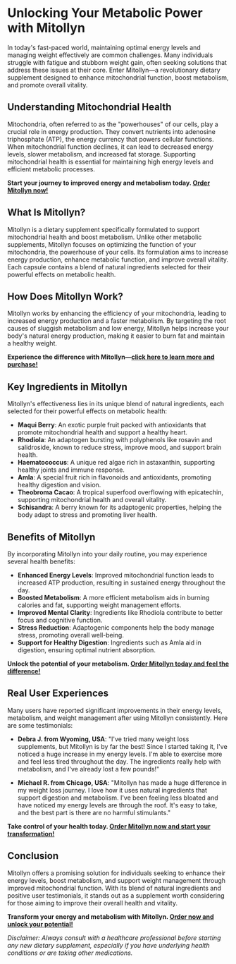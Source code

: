 # Unlocking Your Metabolic Power with Mitollyn

In today's fast-paced world, maintaining optimal energy levels and managing weight effectively are common challenges. Many individuals struggle with fatigue and stubborn weight gain, often seeking solutions that address these issues at their core. Enter Mitollyn—a revolutionary dietary supplement designed to enhance mitochondrial function, boost metabolism, and promote overall vitality.

## Understanding Mitochondrial Health

Mitochondria, often referred to as the "powerhouses" of our cells, play a crucial role in energy production. They convert nutrients into adenosine triphosphate (ATP), the energy currency that powers cellular functions. When mitochondrial function declines, it can lead to decreased energy levels, slower metabolism, and increased fat storage. Supporting mitochondrial health is essential for maintaining high energy levels and efficient metabolic processes.

**Start your journey to improved energy and metabolism today. [Order Mitollyn now!](https://healthproduct.pro/mitollyn)**

## What Is Mitollyn?

Mitollyn is a dietary supplement specifically formulated to support mitochondrial health and boost metabolism. Unlike other metabolic supplements, Mitollyn focuses on optimizing the function of your mitochondria, the powerhouse of your cells. Its formulation aims to increase energy production, enhance metabolic function, and improve overall vitality. Each capsule contains a blend of natural ingredients selected for their powerful effects on metabolic health.

## How Does Mitollyn Work?

Mitollyn works by enhancing the efficiency of your mitochondria, leading to increased energy production and a faster metabolism. By targeting the root causes of sluggish metabolism and low energy, Mitollyn helps increase your body's natural energy production, making it easier to burn fat and maintain a healthy weight.

**Experience the difference with Mitollyn—[click here to learn more and purchase!](https://healthproduct.pro/mitollyn)**

## Key Ingredients in Mitollyn

Mitollyn's effectiveness lies in its unique blend of natural ingredients, each selected for their powerful effects on metabolic health:

- **Maqui Berry**: An exotic purple fruit packed with antioxidants that promote mitochondrial health and support a healthy heart.
- **Rhodiola**: An adaptogen bursting with polyphenols like rosavin and salidroside, known to reduce stress, improve mood, and support brain health.
- **Haematococcus**: A unique red algae rich in astaxanthin, supporting healthy joints and immune response.
- **Amla**: A special fruit rich in flavonoids and antioxidants, promoting healthy digestion and vision.
- **Theobroma Cacao**: A tropical superfood overflowing with epicatechin, supporting mitochondrial health and overall vitality.
- **Schisandra**: A berry known for its adaptogenic properties, helping the body adapt to stress and promoting liver health.

## Benefits of Mitollyn

By incorporating Mitollyn into your daily routine, you may experience several health benefits:

- **Enhanced Energy Levels**: Improved mitochondrial function leads to increased ATP production, resulting in sustained energy throughout the day.
- **Boosted Metabolism**: A more efficient metabolism aids in burning calories and fat, supporting weight management efforts.
- **Improved Mental Clarity**: Ingredients like Rhodiola contribute to better focus and cognitive function.
- **Stress Reduction**: Adaptogenic components help the body manage stress, promoting overall well-being.
- **Support for Healthy Digestion**: Ingredients such as Amla aid in digestion, ensuring optimal nutrient absorption.

**Unlock the potential of your metabolism. [Order Mitollyn today and feel the difference!](https://healthproduct.pro/mitollyn)**

## Real User Experiences

Many users have reported significant improvements in their energy levels, metabolism, and weight management after using Mitollyn consistently. Here are some testimonials:

- **Debra J. from Wyoming, USA**: "I've tried many weight loss supplements, but Mitollyn is by far the best! Since I started taking it, I've noticed a huge increase in my energy levels. I'm able to exercise more and feel less tired throughout the day. The ingredients really help with metabolism, and I've already lost a few pounds!"

- **Michael R. from Chicago, USA**: "Mitollyn has made a huge difference in my weight loss journey. I love how it uses natural ingredients that support digestion and metabolism. I've been feeling less bloated and have noticed my energy levels are through the roof. It's easy to take, and the best part is there are no harmful stimulants."

**Take control of your health today. [Order Mitollyn now and start your transformation!](https://healthproduct.pro/mitollyn)**

## Conclusion

Mitollyn offers a promising solution for individuals seeking to enhance their energy levels, boost metabolism, and support weight management through improved mitochondrial function. With its blend of natural ingredients and positive user testimonials, it stands out as a supplement worth considering for those aiming to improve their overall health and vitality.

**Transform your energy and metabolism with Mitollyn. [Order now and unlock your potential!](https://healthproduct.pro/mitollyn)**

*Disclaimer: Always consult with a healthcare professional before starting any new dietary supplement, especially if you have underlying health conditions or are taking other medications.*

